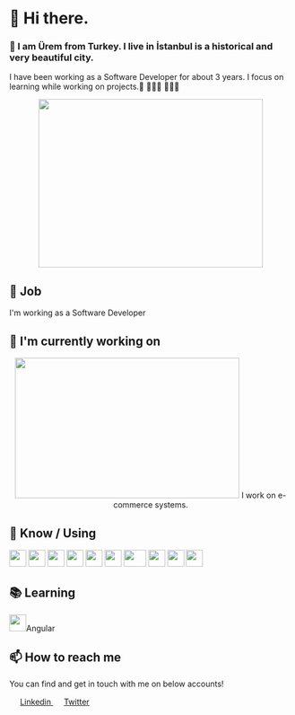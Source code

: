 # 👋 Hi there. 
### 🎯 I am Ürem from Turkey. I live in İstanbul is a historical and very beautiful city.
I have been working as a Software Developer for about 3 years.
I focus on learning while working on projects.🚀 👨🏾‍🚀  👩🏼‍💻

<p align="center">
  <img src="https://user-images.githubusercontent.com/36550960/107927036-222f7f80-6f7f-11eb-9b97-b51bf37f4984.gif?raw=true"  width="400" height="300 alt="Sublime's custom image"/>
</p>

## 💼 Job

I'm working as a Software Developer

## 🔭 I'm currently working on
  
<p align="center">
  <img src="https://user-images.githubusercontent.com/36550960/108058357-99871100-705c-11eb-9947-3148a544e61c.gif?raw=true"  width="400" height="250  image"/> 
  I work on e-commerce systems.
</p>



## 🧠 Know / Using
<img src="https://user-images.githubusercontent.com/36550960/107998459-d536c200-6fed-11eb-9f8a-946370a0ed61.png" width="30" height="30">  <img src="https://user-images.githubusercontent.com/36550960/107997079-9ce1b480-6fea-11eb-977e-9ed16387e0fa.png" width="30" height="30"> <img src="https://user-images.githubusercontent.com/36550960/107997731-2e055b00-6fec-11eb-949f-030fce54fa80.png" width="30" height="30"> <img src="https://user-images.githubusercontent.com/36550960/107997932-ab30d000-6fec-11eb-8ebc-84741334179b.png" width="30" height="30"> <img src="https://user-images.githubusercontent.com/36550960/107997991-cb608f00-6fec-11eb-8ffe-e330c6406da8.png" width="30" height="30"> <img src="https://user-images.githubusercontent.com/36550960/107998050-f0550200-6fec-11eb-850a-49a27e573805.png" width="30" height="30"> <img src="https://user-images.githubusercontent.com/36550960/107998536-0adbab00-6fee-11eb-95cc-e75c9e11d1d4.png" width="40" height="30">  <img src="https://user-images.githubusercontent.com/36550960/107998967-f0560180-6fee-11eb-8c47-5847d6f507e4.png" width="30" height="30">  <img src="https://user-images.githubusercontent.com/36550960/107999139-6b1f1c80-6fef-11eb-8942-01522e016725.png" width="30" height="30">  <img src="https://user-images.githubusercontent.com/36550960/107999241-a15c9c00-6fef-11eb-9913-f3bff6046c03.png" width="30" height="30"> 








 ## 📚 Learning
<img src="https://user-images.githubusercontent.com/36550960/107996818-f2699180-6fe9-11eb-87ff-30e9817c995f.png" width="30" height="30">Angular 

 ## 📫 How to reach me
You can find and get in touch with me on below accounts!

<img src="https://user-images.githubusercontent.com/36550960/107999423-ff897f00-6fef-11eb-9a06-bbbdea10e238.png" width="15" height="15"> [Linkedin ](https://www.linkedin.com/in/uremsancaktutan/)   <img src="https://user-images.githubusercontent.com/36550960/107999667-a0783a00-6ff0-11eb-82a7-0b493a5e847f.png" width="15" height="15"> [Twitter](https://twitter.com/uremifelse) 

<!--[]
**codelovingcat/codelovingcat** is a ✨ _special_ ✨ repository because its `README.md` (this file) appears on your GitHub profile.

Here are some ideas to get you started:

- 🔭 I’m currently working on ...
- 🌱 I’m currently learning ...
- 👯 I’m looking to collaborate on ...
- 🤔 I’m looking for help with ...
- 💬 Ask me about ...
- 📫 How to reach me: ...
- 😄 Pronouns: ...
- ⚡ Fun fact: ...
-->
